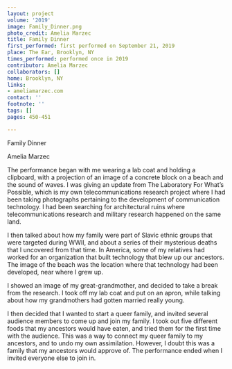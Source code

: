 ```yaml
---
layout: project
volume: '2019'
image: Family_Dinner.png
photo_credit: Amelia Marzec
title: Family Dinner
first_performed: first performed on September 21, 2019
place: The Ear, Brooklyn, NY
times_performed: performed once in 2019
contributor: Amelia Marzec
collaborators: []
home: Brooklyn, NY
links:
- ameliamarzec.com
contact: ''
footnote: ''
tags: []
pages: 450-451

---
```


Family Dinner

Amelia Marzec

The performance began with me wearing a lab coat and holding a clipboard, with a projection of an image of a concrete block on a beach and the sound of waves. I was giving an update from The Laboratory For What’s Possible, which is my own telecommunications research project where I had been taking photographs pertaining to the development of communication technology. I had been searching for architectural ruins where telecommunications research and military research happened on the same land.

I then talked about how my family were part of Slavic ethnic groups that were targeted during WWII, and about a series of their mysterious deaths that I uncovered from that time. In America, some of my relatives had worked for an organization that built technology that blew up our ancestors. The image of the beach was the location where that technology had been developed, near where I grew up.

I showed an image of my great-grandmother, and decided to take a break from the research. I took off my lab coat and put on an apron, while talking about how my grandmothers had gotten married really young.

I then decided that I wanted to start a queer family, and invited several audience members to come up and join my family. I took out five different foods that my ancestors would have eaten, and tried them for the first time with the audience. This was a way to connect my queer family to my ancestors, and to undo my own assimilation. However, I doubt this was a family that my ancestors would approve of. The performance ended when I invited everyone else to join in.
